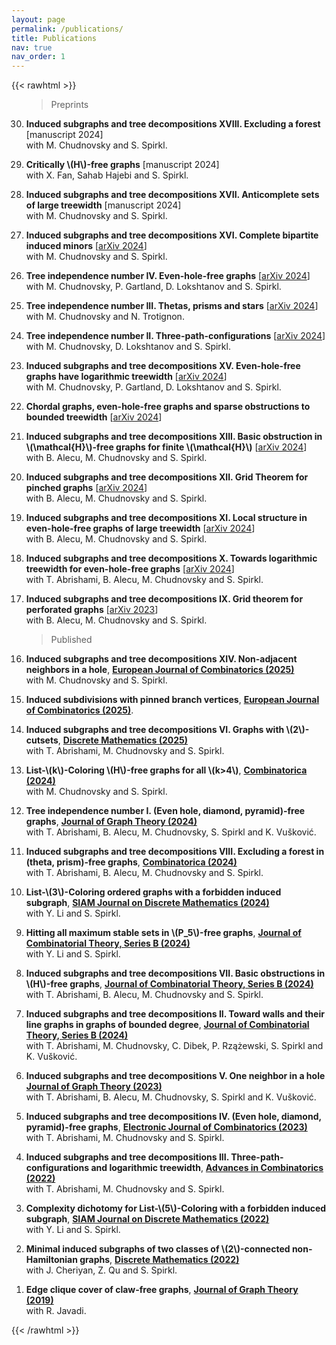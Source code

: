 ```yaml
---
layout: page
permalink: /publications/
title: Publications
nav: true
nav_order: 1
---
```


{{< rawhtml >}}
<ol reversed>

<style>
  .bottom-one {
     margin-bottom: 3mm;
  }
</style>

<blockquote>
  Preprints
</blockquote>

 

<p class="bottom-one"> <li> <b>Induced subgraphs and tree decompositions XVIII. Excluding a forest </b> [manuscript 2024]<br/>
 with  M. Chudnovsky and S. Spirkl.</li> </p>

  
<p class="bottom-one"> <li> <b>Critically \(H\)-free graphs</b> [manuscript 2024]<br/>
with  X. Fan, Sahab Hajebi and S. Spirkl.</li> </p>

 <p class="bottom-one"> <li> <b>Induced subgraphs and tree decompositions XVII. Anticomplete sets of large treewidth</b> [manuscript 2024]<br/>
 with  M. Chudnovsky and S. Spirkl.</li> </p>

 <p class="bottom-one"> <li> <b>Induced subgraphs and tree decompositions XVI. Complete bipartite induced minors</b> [<a href='https://arxiv.org/abs/2410.16495'>arXiv 2024</a>]<br/>
  with  M. Chudnovsky and S. Spirkl.</li> </p>

   <p class="bottom-one"> <li> <b>Tree independence number IV. Even-hole-free graphs</b> [<a href='https://arxiv.org/abs/2407.08927'>arXiv 2024</a>]<br/>
with  M. Chudnovsky, P. Gartland, D. Lokshtanov and S. Spirkl.</li> </p>

   <p class="bottom-one"> <li> <b>Tree independence number III. Thetas, prisms and stars</b> [<a href='https://arxiv.org/abs/2406.13053'>arXiv 2024</a>]<br/>
 with  M. Chudnovsky and N. Trotignon.</li> </p>


   <p class="bottom-one"> <li> <b>Tree independence number II. Three-path-configurations</b> [<a href='https://arxiv.org/abs/2405.00265'>arXiv 2024</a>]<br/>
with  M. Chudnovsky, D. Lokshtanov and S. Spirkl.</li> </p>


   <p class="bottom-one"> <li> <b>Induced subgraphs and tree decompositions XV. Even-hole-free graphs have logarithmic treewidth</b> [<a href='https://arxiv.org/abs/2402.14211'>arXiv 2024</a>]<br/>
 with  M. Chudnovsky, P. Gartland, D. Lokshtanov and S. Spirkl.</li> </p>
 

 <p class="bottom-one"> <li> <b>Chordal graphs, even-hole-free graphs and sparse obstructions to bounded treewidth</b> [<a href='https://arxiv.org/abs/2401.01299'>arXiv 2024</a>]</li> </p>

     
  <p class="bottom-one"> <li> <b>Induced subgraphs and tree decompositions XIII. Basic obstruction in \(\mathcal{H}\)-free graphs for finite \(\mathcal{H}\)</b> [<a href='https://arxiv.org/abs/2311.05066'>arXiv 2024</a>]<br/>
 with  B.  Alecu, M. Chudnovsky and S. Spirkl.</li> </p>


   <p class="bottom-one"> <li> <b>Induced subgraphs and tree decompositions XII. Grid Theorem for pinched graphs</b> [<a href='https://arxiv.org/abs/2309.12227'>arXiv 2024</a>]<br/>
 with  B.  Alecu, M. Chudnovsky and S. Spirkl.</li> </p>

  <p class="bottom-one"> <li> <b>Induced subgraphs and tree decompositions XI. Local structure in even-hole-free graphs of large treewidth</b> [<a href='https://arxiv.org/abs/2309.04390'>arXiv 2024</a>]<br/>
  with  B.  Alecu, M. Chudnovsky and S. Spirkl.</li> </p>

  <p class="bottom-one"> <li> <b>Induced subgraphs and tree decompositions X. Towards logarithmic treewidth for even-hole-free graphs</b> [<a href='https://arxiv.org/abs/2307.13684'>arXiv 2024</a>]<br/>
 with  T. Abrishami, B.  Alecu, M. Chudnovsky and S. Spirkl.</li> </p>

<p class="bottom-one"> <li> <b>Induced subgraphs and tree decompositions IX. Grid theorem for perforated graphs</b> [<a href='https://arxiv.org/abs/2305.15615'>arXiv 2023</a>]<br/>
 with B.  Alecu, M. Chudnovsky and S. Spirkl.</li> </p>

<blockquote>
  Published
</blockquote>

 <p class="bottom-one"> <li> <b>Induced subgraphs and tree decompositions XIV. Non-adjacent neighbors in a hole</b>,
  <a href='https://www.sciencedirect.com/science/article/pii/S0195669824001598'><b>European Journal of Combinatorics (2025)</b></a><br/>
with M. Chudnovsky and S. Spirkl.</li> </p>

  <p class="bottom-one"><li> <b>Induced subdivisions with pinned branch vertices</b>,
  <a href='https://www.sciencedirect.com/science/article/pii/S0195669824001574'><b>European Journal of Combinatorics (2025)</b></a>.</li></p>

<p class="bottom-one"><li> <b>Induced subgraphs and tree decompositions VI. Graphs with \(2\)-cutsets</b>,
<a href='https://www.sciencedirect.com/science/article/pii/S0012365X24003261'><b>Discrete Mathematics (2025)</b></a><br/>
with T. Abrishami, M. Chudnovsky and S. Spirkl.</li></p>

<p class="bottom-one"><li> <b>List-\(k\)-Coloring \(H\)-free graphs for all \(k>4\)</b>,
  <a href='https://link.springer.com/article/10.1007/s00493-024-00106-2'><b>Combinatorica (2024)</b></a> <br/>
with M. Chudnovsky and S. Spirkl.</li></p>

<p class="bottom-one"><li> <b>Tree independence number I. (Even hole, diamond, pyramid)-free graphs</b>,
<a href='https://onlinelibrary.wiley.com/doi/10.1002/jgt.23104'><b>Journal of Graph Theory (2024)</b></a><br/>
with T. Abrishami, B. Alecu, M. Chudnovsky, S. Spirkl and K. Vušković.</li></p>

 <p class="bottom-one"><li><b> Induced subgraphs and tree decompositions VIII. Excluding a forest in (theta, prism)-free graphs</b>, <a href='https://link.springer.com/article/10.1007/s00493-024-00097-0'><b>Combinatorica (2024)</b></a><br/>
with T. Abrishami, B. Alecu, M. Chudnovsky and S. Spirkl.</li></p>

<p class="bottom-one"><li><b> List-\(3\)-Coloring ordered graphs with a forbidden induced subgraph</b>,
<a href='https://epubs.siam.org/doi/10.1137/22M1515768'><b>SIAM Journal on Discrete Mathematics (2024)</b></a><br/>
with Y. Li and S. Spirkl.</li></p>

<p class="bottom-one"><li><b> Hitting all maximum stable sets in \(P_5\)-free graphs</b>,
<a href='https://www.sciencedirect.com/science/article/pii/S0095895623000990?dgcid=author'><b>Journal of Combinatorial Theory, Series B (2024)</b></a><br/>
with Y. Li and S. Spirkl.</li></p>

<p class="bottom-one"><li><b> Induced subgraphs and tree decompositions VII. Basic obstructions in \(H\)-free graphs</b>, <a href='https://www.sciencedirect.com/science/article/pii/S0095895623000904'><b>Journal of Combinatorial Theory, Series B (2024)</b></a><br/>
with T. Abrishami, B. Alecu, M. Chudnovsky and S. Spirkl.</li></p>

<p class="bottom-one"><li><b> Induced subgraphs and tree decompositions II. Toward walls and their line graphs in graphs of bounded degree</b>,
<a href='https://www.sciencedirect.com/science/article/pii/S0095895623000862?dgcid=author'><b>Journal of Combinatorial Theory, Series B (2024)</b></a><br/>
with T. Abrishami, M. Chudnovsky, C. Dibek, P. Rzążewski, S. Spirkl and K. Vušković.</li></p>

<p class="bottom-one"><li><b> Induced subgraphs and tree decompositions V. One neighbor in a hole</b><br/>
<a href='https://onlinelibrary.wiley.com/doi/full/10.1002/jgt.23055'><b>Journal of Graph Theory (2023)</b></a><br/>
with T. Abrishami, B. Alecu, M. Chudnovsky, S. Spirkl and K. Vušković.</li></p>

<p class="bottom-one"><li><b> Induced subgraphs and tree decompositions IV. (Even hole, diamond, pyramid)-free graphs</b>,
<a href='https://www.combinatorics.org/ojs/index.php/eljc/article/view/v30i2p42/pdf'><b>Electronic Journal of Combinatorics (2023)</b></a><br/>
with T. Abrishami, M. Chudnovsky and S. Spirkl.</li></p>

<p class="bottom-one"><li><b> Induced subgraphs and tree decompositions III. Three-path-configurations and logarithmic treewidth</b>,
<a href='https://www.advancesincombinatorics.com/article/38089-induced-subgraphs-and-tree-decompositions-iii-three-path-configurations-and-logarithmic-treewidth'><b>Advances in Combinatorics (2022)</b></a><br/>
with T. Abrishami, M. Chudnovsky and S. Spirkl.</li></p>

<p class="bottom-one"><li><b> Complexity dichotomy for List-\(5\)-Coloring with a forbidden induced subgraph</b>,
<a href='https://epubs.siam.org/doi/10.1137/21M1443352'><b>SIAM Journal on Discrete Mathematics (2022)</b></a><br/>
with Y. Li and S. Spirkl.</li></p>

<p class="bottom-one"><li><b> Minimal induced subgraphs of two classes of \(2\)-connected non-Hamiltonian graphs</b>,
<a href='https://www.sciencedirect.com/science/article/pii/S0012365X22000759?via%3Dihub'><b>Discrete Mathematics (2022)</b></a><br/>
with J. Cheriyan, Z. Qu and S. Spirkl.</li></p>

<p class="bottom-one"><li><b> Edge clique cover of claw-free graphs</b>,
<a href='https://onlinelibrary.wiley.com/doi/10.1002/jgt.22403'><b>Journal of Graph Theory (2019)</b></a><br/>
 with R. Javadi.</li></p>
    
</ol>
{{< /rawhtml >}}
